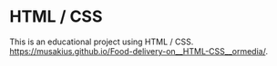 # HTML / CSS
This is an educational project using HTML / CSS.
https://musakius.github.io/Food-delivery-on__HTML-CSS__ormedia/.
